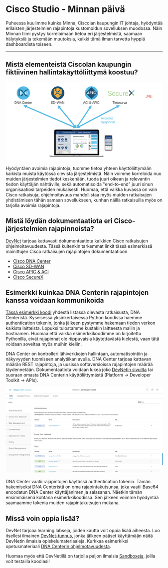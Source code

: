 # Cisco Studio - Minnan päivä

Puheessa kuulimme kuinka Minna, Ciscolan kaupungin IT johtaja, hyödyntää erilaisten järjestelmien rajapintoja kustomoidun sovelluksen muodossa. Näin Minnan tiimi pystyy korreloimaan tietoa eri järjestelmistä, saamaan hälytyksiä ja tekemään muutoksia, kaikki tämä ilman tarvetta hyppiä dashboardista toiseen.

---

## Mistä elementeistä Ciscolan kaupungin fiktiivinen hallintakäyttöliittymä koostuu?

![Sovelluksen elementit](./structure.png)

Hyödyntäen avoimia rajapintoja, tuomme tietoa yhteen käyttöliittymään kaikista muista käytössä olevista järjestelmistä. Näin voimme korreloida nuo muiden järjestelmien tiedot keskenään, tuoda juuri oikean ja relevantin tiedon käyttäjän nähtäville, sekä automatisoida "end-to-end" juuri sinun organisaatiosi tarpeiden mukaisesti. Huomaa, että vaikka kuvassa on vain Cisco ratkaisuja, ohjelmoitavuus mahdollistaa myös muiden ratkaisujen yhdistämisen tähän samaan sovellukseen, kunhan näillä ratkaisuilla myös on tarjolla avoimia rajapintoja.

## Mistä löydän dokumentaatiota eri Cisco-järjestelmien rajapinnoista?

[DevNet](https://developer.cisco.com) tarjoaa kattavasti dokumentaatiota kaikkien Cisco ratkaisujen ohjelmoitavuudesta. Tässä kuitenkin tarkemmat linkit tässä esimerkissä mainittujen Cisco ratkaisujen rajapintojen dokumentaatioon:
- [Cisco DNA Center](https://developer.cisco.com/docs/dna-center/#!cisco-dna-center-platform-overview)
- [Cisco SD-WAN](https://developer.cisco.com/docs/sdwan/#!introduction/cisco-sd-wan-vmanage-api)
- [Cisco APIC & ACI](https://developer.cisco.com/docs/aci/#!introduction)
- [Cisco SecureX](https://developer.cisco.com/site/security/)

## Esimerkki kuinkaa DNA Centerin rajapintojen kanssa voidaan kommunikoida

[Tässä esimerkki koodi](./dnacenter_apis.py) yhdestä listassa olevasta ratkaisusta, DNA Centeristä. Kyseisessa yksinkertaisessa Python koodissa haemme authentication tokenin, jonka jälkeen pystymme hakemaan tiedon verkon kaikista laitteista. Lopuksi tulostamme kustakin laitteesta mallin ja hostnamen. Huomaa että vaikka esimerkkikoodimme on kirjoitettu Pythonilla, eivät rajapinnat ole riippuvaisia käytettävästä kielestä, vaan tätä voidaan soveltaa myös muihin kieliin.

DNA Center on kontrolleri lähiverkkojen hallintaan, automatisointiin ja näkyvyyden tuomiseen analytiikan avulla.
DNA Center tarjoaa kattavan määrän REST rajapintoja, ja uusissa softaversioissa rajapintojen määrää täydennetään. Dokumentaatiota voidaan lukea joko [DevNetin sivuilta](https://developer.cisco.com/docs/dna-center/#!cisco-dna-center-platform-overview) tai suoraan omasta DNA Centerin käyttöliittymästä (Platform -> Developer Toolkit -> APIs).

![DNA Center API dokumentaatio](dnac_api_documentation.png)

DNA Center vaatii rajapintojen käytössä authentication tokenin. Tämän hakemiseksi DNA Centeristä on oma rajapintakutsunsa, joka vaatii Base64 encodatun DNA Center käyttäjänimen ja salasanan. Näetkin tämän ensimmäisenä kohtana esimerkkikoodissa. Sen jälkeen voimme hyödyntää saamaamme tokenia muiden rajapintakutsujen mukana.

## Missä voin oppia lisää?

DevNet tarjoaa learning labseja, joiden kautta voit oppia lisää aiheesta. Luo itsellesi ilmainen [DevNet-tunnus](https://developer.cisco.com), jonka jälkeen pääset käyttämään näitä DevNetin ilmaisia opiskelumateriaaleja. Kurkkaa esimerkiksi opetusmateriaali [DNA Centerin ohjelmotavuudesta](https://developer.cisco.com/learning/modules/dnac-rest-apis).

Huomaa myös että DevNetillä on tarjolla paljon ilmaisia [Sandboxeja](https://devnetsandbox.cisco.com/), joilla voit testailla koodiasi!
